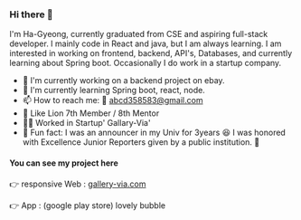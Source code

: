 ### Hi there 👋

I'm Ha-Gyeong, currently graduated from CSE and aspiring full-stack developer. I mainly code in React and java, but I am always learning. I am interested in working on frontend, backend, API's, Databases, and currently learning about Spring boot. Occasionally I do work in a startup company.

- 🔭 I'm currently working on a backend project on ebay.
- 🌱 I'm currently learning Spring boot, react, node.
- 📫 How to reach me: 💌 abcd358583@gmail.com
- 🦁 Like Lion 7th Member / 8th Mentor
- 👩‍💻 Worked in Startup' Gallary-Via'
- 👾 Fun fact: I was an announcer in my Univ for 3years 
😆 I was honored with Excellence Junior Reporters given by a public institution. 🏅

<h4>You can see my project here</h4>
<p>👉 responsive Web : <a href="gallery-via.com">gallery-via.com</a></p>
<p>👉 App : (google play store) lovely bubble</p>


